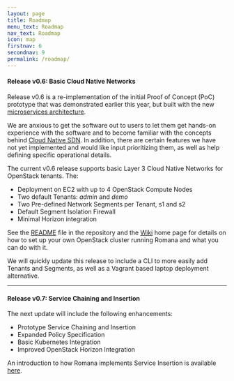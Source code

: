 ```yaml
---
layout: page
title: Roadmap
menu_text: Roadmap
nav_text: Roadmap
icon: map
firstnav: 6
secondnav: 9
permalink: /roadmap/
---
```


#### Release v0.6: Basic Cloud Native Networks

Release v0.6 is a re-implementation of the initial Proof of Concept (PoC) prototype that was demonstrated earlier this year, but built with the new [microservices architecture](/how/romana_arch/).

We are anxious to get the software out to users to let them get hands-on experience with the software and to become familiar with the concepts behind [Cloud Native SDN](/cloud/cloud_native_sdn). In addition, there are certain features we have not yet implemented and would like input prioritizing them, as well as help defining specific operational details.

The current v0.6 release supports basic Layer 3 Cloud Native Networks for OpenStack tenants. The:

- Deployment on EC2 with up to 4 OpenStack Compute Nodes
- Two default Tenants: *admin* and *demo*
- Two Pre-defined Network Segments per Tenant, s1 and s2
- Default Segment Isolation Firewall
- Minimal Horizon integration

See the [README](http://www.github.com/romana/romana/) file in the repository and the [Wiki]( http://www.github.com/romana/romana/wiki) home page for details on how to set up your own OpenStack cluster running Romana and what you can do with it. 

We will quickly update this release to include a CLI to more easily add Tenants and Segments, as well as a Vagrant based laptop deployment alternative.

---

#### Release v0.7: Service Chaining and Insertion

The next update will include the following enhancements:

- Prototype Service Chaining and Insertion
- Expanded Policy Specification 
- Basic Kubernetes Integration
- Improved OpenStack Horizon Integration

An introduction to how Romana implements Service Insertion is available [here](/how/romana_details/#service-insertion).
